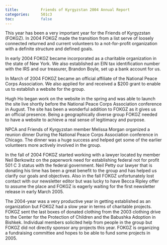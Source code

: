 ```yaml
---
title:			Friends of Kyrgyzstan 2004 Annual Report	
categories:		501c3
toc:			false
---
```


This year has been a very important year for the Friends of Kyrgyzstan (FOKGZ). In 2004 FOKGZ made the transition from a list serve of loosely connected returned and current volunteers to a not-for-profit organization with a definite structure and defined goals.

In early 2004 FOKGZ became incorporated as a charitable organization in the state of New York. We also established an EIN tax identification number with the IRS and our treasurer, Brandon Boyle, set up a bank account for us.

In March of 2004 FOKGZ became an official affiliate of the National Peace Corps Association. We also applied for and received a $200 grant to enable us to establish a website for the group.

Hugh Ho began work on the website in the spring and was able to launch the site live shortly before the National Peace Corps Association conference in August. The site has been a wonderful addition to FOKGZ as it gives us an official presence. Being a
geographically diverse group FOKGZ needed to have a website to achieve a real sense of legitimacy and purpose.

NPCA and Friends of Kyrgyzstan member Melissa Morgan organized a reunion dinner During the National Peace Corps Association conference in Chicago. The dinner was a huge success and helped get some of the earlier volunteers more actively involved in the group.

In the fall of 2004 FOKGZ started working with a lawyer located by member Neil Berkowitz on the paperwork need for establishing federal not for profit 501 C 3 status with the federal government. Neil Petty our lawyer that is donating his time has been a
great benefit to the group and has helped us clarify our goals and objectives. Also in the fall FOKGZ unfortunately lost contact with our newsletter editor but was lucky to have Becca Ripley offer to assume the place and FOKGZ is eagerly waiting for the first newsletter release in early March 2005.

The 2004-year was a very productive year in getting established as an organization but FOKGZ had a slow year in terms of charitable projects. FOKGZ sent the last boxes of donated clothing from the 2003 clothing drive to the Center for the Protection of Children
and the Babushka Adoption in Bishkek. Individual members solicited help from people in the group but FOKGZ did not directly sponsor any projects this year. FOKGZ is organizing a fundraising committee and hopes to be able to fund some projects in 2005.
